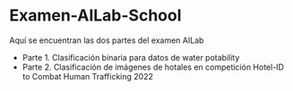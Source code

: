 # Examen-AILab-School

Aquí se encuentran las dos partes del examen AILab

- Parte 1. Clasificación binaria para datos de water potability
- Parte 2. Clasificación de imágenes de hotales en competición Hotel-ID to Combat Human Trafficking 2022
